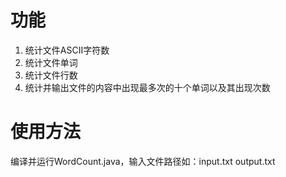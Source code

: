 # 功能
1. 统计文件ASCII字符数
2. 统计文件单词
3. 统计文件行数
4. 统计并输出文件的内容中出现最多次的十个单词以及其出现次数

# 使用方法
编译并运行WordCount.java，输入文件路径如：input.txt output.txt